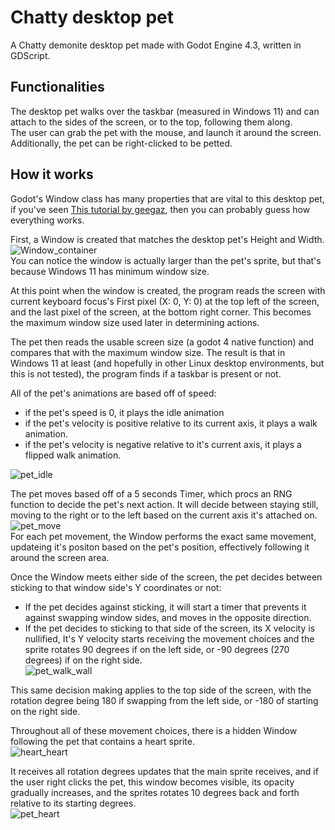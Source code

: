 # Chatty desktop pet
A Chatty demonite desktop pet made with Godot Engine 4.3, written in GDScript.

## Functionalities
The desktop pet walks over the taskbar (measured in Windows 11) and can attach to the sides of the screen, or to the top, following them along. <br>
The user can grab the pet with the mouse, and launch it around the screen.<br>
Additionally, the pet can be right-clicked to be petted.

## How it works

Godot's Window class has many properties that are vital to this desktop pet, if you've seen [This tutorial by geegaz](https://github.com/geegaz/Multiple-Windows-tutorial), then you can probably guess how everything works.

First, a Window is created that matches the desktop pet's Height and Width. <br> ![Window_container](https://github.com/user-attachments/assets/0f539f44-e875-41e6-9d00-bc0e1ef1821f) <br>
You can notice the window is actually larger than the pet's sprite, but that's because Windows 11 has minimum window size. <br>

At this point when the window is created, the program reads the screen with current keyboard focus's First pixel (X: 0, Y: 0) at the top left of the screen, and the last pixel of the screen, at the bottom right corner. This becomes the maximum window size used later in determining actions. <br>

The pet then reads the usable screen size (a godot 4 native function) and compares that with the maximum window size. The result is that in Windows 11 at least (and hopefully in other Linux desktop environments, but this is not tested), the program finds if a taskbar is present or not.<br>

All of the pet's animations are based off of speed: <br>
- if the pet's speed is 0, it plays the idle animation
- if the pet's velocity is positive relative to its current axis, it plays a walk animation.
- if the pet's velocity is negative relative to it's current axis, it plays a flipped walk animation. <br>

![pet_idle](https://github.com/user-attachments/assets/b7a7b506-0a92-4ae4-a64e-bec12aab9bd8) <br>

The pet moves based off of a 5 seconds Timer, which procs an RNG function to decide the pet's next action. It will decide between staying still, moving to the right or to the left based on the current axis it's attached on. <br>
![pet_move](https://github.com/user-attachments/assets/566f5e44-ee04-4416-9173-e2f156bdb2d4) <br>
For each pet movement, the Window performs the exact same movement, updateing it's positon based on the pet's position, effectively following it around the screen area.

Once the Window meets either side of the screen, the pet decides between sticking to that window side's Y coordinates or not:<br>
- If the pet decides against sticking, it will start a timer that prevents it against swapping window sides, and moves in the opposite direction. <br>
- If the pet decides to sticking to that side of the screen, its X velocity is nullified, It's Y velocity starts receiving the movement choices and the sprite rotates 90 degrees if on the left side, or -90 degrees (270 degrees) if on the right side. <br>
![pet_walk_wall](https://github.com/user-attachments/assets/b73424da-1335-4beb-b555-78635adc0d46) <br>

This same decision making applies to the top side of the screen, with the rotation degree being 180 if swapping from the left side, or -180 of starting on the right side. <br>

Throughout all of these movement choices, there is a hidden Window following the pet that contains a heart sprite.<br> 
![heart_heart](https://github.com/user-attachments/assets/af83481e-91e1-44aa-b1e7-90363b5dc173) <br>

It receives all rotation degrees updates that the main sprite receives, and if the user right clicks the pet, this window becomes visible, its opacity gradually increases, and the sprites rotates 10 degrees back and forth relative to its starting degrees. <br>
![pet_heart](https://github.com/user-attachments/assets/5c257182-f1bd-4c0f-820b-c233c68ffb66) <br>

